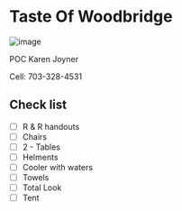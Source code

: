 # Taste Of Woodbridge
![image](https://user-images.githubusercontent.com/13720099/121775618-d2407e00-cb56-11eb-8676-c9e963b3edd1.png)

POC Karen Joyner

Cell: 703-328-4531



## Check list

- [ ] R & R handouts
- [ ] Chairs
- [ ] 2 - Tables
- [ ] Helments
- [ ] Cooler with waters
- [ ] Towels
- [ ] Total Look
- [ ] Tent
